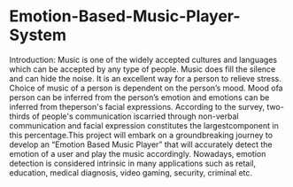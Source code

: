 # Emotion-Based-Music-Player-System
Introduction: Music is one of the widely accepted cultures and languages which can be accepted by any type of people. Music does fill the silence and can hide the noise. It is an excellent way for a person to relieve stress. Choice of music of a person is dependent on the person’s mood. Mood ofa person can be inferred from the person’s emotion and emotions can be inferred from theperson's facial expressions. According to the survey, two-thirds of people's communication iscarried through non-verbal communication and facial expression constitutes the largestcomponent in this percentage.This project will embark on a groundbreaking journey to develop an “Emotion Based Music Player” that will accurately detect the emotion of a user and play the music accordingly. Nowadays, emotion detection is considered intrinsic in many applications such as retail, education, medical diagnosis, video gaming, security, criminal etc.
